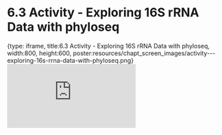 # 6.3 Activity - Exploring 16S rRNA Data with phyloseq
 
{type: iframe, title:6.3 Activity - Exploring 16S rRNA Data with phyloseq, width:800, height:600, poster:resources/chapt_screen_images/activity---exploring-16s-rrna-data-with-phyloseq.png}
![](https://sayumiyork.github.io/miniCURE-16S_Test/activity---exploring-16s-rrna-data-with-phyloseq.html)
 

 
